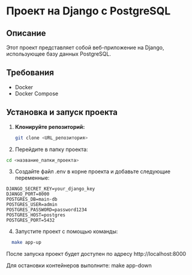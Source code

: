 # Проект на Django с PostgreSQL

## Описание
Этот проект представляет собой веб-приложение на Django, использующее базу данных PostgreSQL.

## Требования
- Docker
- Docker Compose

## Установка и запуск проекта

1. **Клонируйте репозиторий:**
   ```bash
   git clone <URL_репозитория>
   ```
2. Перейдите в папку проекта:
```.bash
cd <название_папки_проекта>
```
3. Создайте файл .env в корне проекта и добавьте следующие переменные:
```.env
DJANGO_SECRET_KEY=your_django_key
DJANGO_PORT=8000
POSTGRES_DB=main-db
POSTGRES_USER=admin
POSTGRES_PASSWORD=password1234
POSTGRES_HOST=postgres
POSTGRES_PORT=5432
```
4. Запустите проект с помощью команды:
```bash
  make app-up
```
После запуска проект будет доступен по адресу http://localhost:8000

Для остановки контейнеров выполните: make app-down

